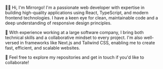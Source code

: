 👨‍💻 Hi, I'm Mirrorgo! I'm a passionate web developer with expertise in building high-quality applications using React, TypeScript, and modern frontend technologies. I have a keen eye for clean, maintainable code and a deep understanding of responsive design principles.

🏢 With experience working at a large software company, I bring both technical skills and a collaborative mindset to every project. I'm also well-versed in frameworks like Next.js and Tailwind CSS, enabling me to create fast, efficient, and scalable websites.

💼 Feel free to explore my repositories and get in touch if you'd like to collaborate!

<!-- ===== Now 👇=====
- 📓 开学学习
- 💪 假期播放器没做完，学了很多，还得继续做
- 🧠考虑准备面试知识了 

===== 归档👇 =====
- 🎵 个人音乐播放器搭建ing
- ✍ 研究下markdown解析
- 🥳 放假的日常放松

==
- 🔧 个人网站装修ing
- 📚 学习 nest, haskell 等知识

===

- 🎮 假期在研究饥荒源码，打算做个在线的模拟锅
- 🏫 墨尔本大学读研ing

===
- 🏃紧急出国，润澳洲读研

===

- 😭 实习没有hc了，离职开始准备秋招
- 👀 个人的笔记在[语雀](https://www.yuque.com/mirrorgo/qvhwgq)
- ❗ github最近也没有打理，在准备面试相关的东西。今年秋招貌似挺难的，虽然我刚开始投递

===

- 🌱 最近在学习Nodejs和富文本编辑器(slatejs)相关的知识
- 📫 如果有事找我, 可以在👉"[留言板](https://github.com/Mirrorgo/async-chat/issues/1)"下留言
- 🤔 最近在网易实习, 写的代码都在公司的gitlab上, 所以github活动较少 -->
<!--
**Mirrorgo/mirrorgo** is a ✨ _special_ ✨ repository because its `README.md` (this file) appears on your GitHub profile.

Here are some ideas to get you started:

- 🔭 I’m currently working on ...
- 🌱 I’m currently learning ...
- 👯 I’m looking to collaborate on ...
- 🤔 I’m looking for help with ...
- 💬 Ask me about ...
- 📫 How to reach me: ...
- 😄 Pronouns: ...
- ⚡ Fun fact: ...
-->
